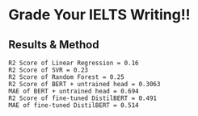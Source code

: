 # Grade Your IELTS Writing!!

## Results & Method
```
R2 Score of Linear Regression = 0.16
R2 Score of SVR = 0.23
R2 Score of Random Forest = 0.25
R2 Score of BERT + untrained head = 0.3063
MAE of BERT + untrained head = 0.694
R2 Score of fine-tuned DistilBERT = 0.491
MAE of fine-tuned DistilBERT = 0.514
```

